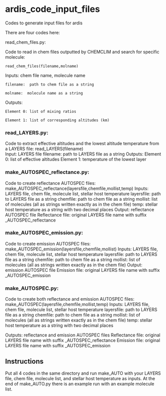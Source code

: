 # ardis_code_input_files
Codes to generate input files for ardis


There are four codes here:

read_chem_files.py:

Code to read in chem files outputted by CHEMCLIM and search for specific molecule: 

    read_chem_files(filename,molname) 
    
Inputs: chem file name, molecule name

    filename:  path to chem file as a string 
    
    molname:  molecule name as a string     
    
Outputs: 

    Element 0: list of mixing ratios
    
    Element 1: list of corresponding altitudes (km)
    
    
### read_LAYERS.py:
Code to extract effective altitudes and the lowest altitude temperature from a LAYERS file:
    read_LAYERS(filename)   
Input:  LAYERS file
    filename:  path to LAYERS file as a string 
Outputs:
    Element 0:  list of effective altitudes
    Element 1: temperature of the lowest layer
    
### make_AUTOSPEC_reflectance.py:
Code to create reflectance AUTOSPEC files:
    make_AUTOSPEC_reflectance(layersfile,chemfile,mollist,temp)
Inputs: LAYERS file, chem file, molecule list, stellar host temperature
    layersfile:  path to LAYERS file as a string
    chemfile:  path to chem file as a string
    mollist: list of molecules (all as strings written exactly as in the chem file)
    temp: stellar host temperature as a string with two decimal places
Output: reflectance AUTOSPEC file
    Reflectance file:  original LAYERS file name with suffix _AUTOSPEC_reflectance
    
### make_AUTOSPEC_emission.py:
Code to create emission AUTOSPEC files:
    make_AUTOSPEC_emission(layersfile,chemfile,mollist)
Inputs: LAYERS file, chem file, molecule list, stellar host temperature
    layersfile:  path to LAYERS file as a string
    chemfile:  path to chem file as a string
    mollist: list of molecules (all as strings written exactly as in the chem file)
Output: emission AUTOSPEC file
    Emission file:  original LAYERS file name with suffix _AUTOSPEC_emission

### make_AUTOSPEC.py:
Code to create both reflectance and emission AUTOSPEC files:
    make_AUTOSPEC(layersfile,chemfile,mollist,temp)
Inputs: LAYERS file, chem file, molecule list, stellar host temperature
    layersfile:  path to LAYERS file as a string
    chemfile:  path to chem file as a string
    mollist: list of molecules (all as strings written exactly as in the chem file)
    temp: stellar host temperature as a string with two decimal places
    
Outputs: reflectance and emission AUTOSPEC files
    Reflectance file:  original LAYERS file name with suffix _AUTOSPEC_reflectance
    Emission file:  original LAYERS file name with suffix _AUTOSPEC_emission  
    
    
## Instructions
Put all 4 codes in the same directory and run make_AUTO with your LAYERS file, chem file, molecule list, and stellar host temperature as inputs.  At the end of make_AUTO.py there is an example run with an example molecule list.
    
    
    
